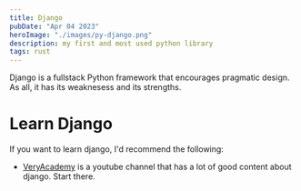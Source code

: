 ```yaml
---
title: Django
pubDate: "Apr 04 2023"
heroImage: "./images/py-django.png"
description: my first and most used python library
tags: rust
---
```


Django is a fullstack Python framework that encourages pragmatic design. As all, it has its weaknesess and its strengths.

# Learn Django

If you want to learn django, I'd recommend the following:

- [VeryAcademy](https://www.youtube.com/@veryacademy/featured) is a youtube channel that has a lot of good content about django. Start there.
